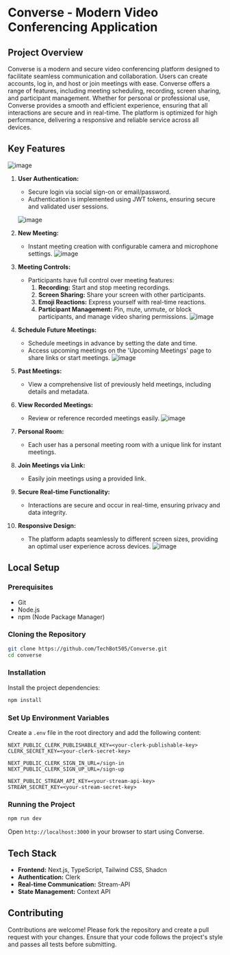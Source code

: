 
# Converse - Modern Video Conferencing Application

## Project Overview
Converse is a modern and secure video conferencing platform designed to facilitate seamless communication and collaboration. Users can create accounts, log in, and host or join meetings with ease. Converse offers a range of features, including meeting scheduling, recording, screen sharing, and participant management. Whether for personal or professional use, Converse provides a smooth and efficient experience, ensuring that all interactions are secure and in real-time. The platform is optimized for high performance, delivering a responsive and reliable service across all devices.

## Key Features
![image](https://github.com/user-attachments/assets/0bf85081-0893-4ebd-a482-2e5053277ebd)

1. **User Authentication:**
   - Secure login via social sign-on or email/password.
   - Authentication is implemented using JWT tokens, ensuring secure and validated user sessions.

   ![image](https://github.com/user-attachments/assets/b52e2bda-f0b1-443a-94fd-89dfecd48042)

2. **New Meeting:**
   - Instant meeting creation with configurable camera and microphone settings.
   ![image](https://github.com/user-attachments/assets/30f4852d-9ca3-4cb0-afca-5c25a2d5afde)

3. **Meeting Controls:**
   - Participants have full control over meeting features:
     1. **Recording:** Start and stop meeting recordings.
     2. **Screen Sharing:** Share your screen with other participants.
     3. **Emoji Reactions:** Express yourself with real-time reactions.
     4. **Participant Management:** Pin, mute, unmute, or block participants, and manage video sharing permissions.
    ![image](https://github.com/user-attachments/assets/473d0a1e-27cf-4fce-bb51-05f21d53f94a)

4. **Schedule Future Meetings:**
   - Schedule meetings in advance by setting the date and time.
   - Access upcoming meetings on the 'Upcoming Meetings' page to share links or start meetings.
   ![image](https://github.com/user-attachments/assets/1d9b92e4-80a1-41ca-bbfc-e812b3c6eece)

5. **Past Meetings:**
   - View a comprehensive list of previously held meetings, including details and metadata.
  

6. **View Recorded Meetings:**
   - Review or reference recorded meetings easily.
      ![image](https://github.com/user-attachments/assets/39c4fba1-5dfc-4502-b438-abc11e3ad346)

7. **Personal Room:**
   - Each user has a personal meeting room with a unique link for instant meetings.

8. **Join Meetings via Link:**
   - Easily join meetings using a provided link.

9. **Secure Real-time Functionality:**
   - Interactions are secure and occur in real-time, ensuring privacy and data integrity.

10. **Responsive Design:**
    - The platform adapts seamlessly to different screen sizes, providing an optimal user experience across devices.
    ![image](https://github.com/user-attachments/assets/f751e49e-006d-4781-8d63-db11f5728db6)

## Local Setup

### Prerequisites
- Git
- Node.js
- npm (Node Package Manager)

### Cloning the Repository
```bash
git clone https://github.com/TechBot505/Converse.git
cd converse
```

### Installation
Install the project dependencies:
```bash
npm install
```

### Set Up Environment Variables
Create a `.env` file in the root directory and add the following content:
```env
NEXT_PUBLIC_CLERK_PUBLISHABLE_KEY=<your-clerk-publishable-key>
CLERK_SECRET_KEY=<your-clerk-secret-key>

NEXT_PUBLIC_CLERK_SIGN_IN_URL=/sign-in
NEXT_PUBLIC_CLERK_SIGN_UP_URL=/sign-up

NEXT_PUBLIC_STREAM_API_KEY=<your-stream-api-key>
STREAM_SECRET_KEY=<your-stream-secret-key>
```

### Running the Project
```bash
npm run dev
```
Open `http://localhost:3000` in your browser to start using Converse.

## Tech Stack
- **Frontend:** Next.js, TypeScript, Tailwind CSS, Shadcn
- **Authentication:** Clerk
- **Real-time Communication:** Stream-API
- **State Management:** Context API

## Contributing
Contributions are welcome! Please fork the repository and create a pull request with your changes. Ensure that your code follows the project's style and passes all tests before submitting.


